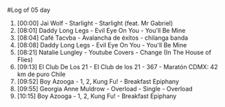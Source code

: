 #Log of 05 day

1. [00:00] Jai Wolf - Starlight - Starlight (feat. Mr Gabriel)
1. [08:01] Daddy Long Legs - Evil Eye On You - You'll Be Mine
1. [08:04] Café Tacvba - Avalancha de éxitos - chilanga banda
1. [08:08] Daddy Long Legs - Evil Eye On You - You'll Be Mine
1. [08:21] Natalie Lungley - Youtube Covers - Change (In The House of Flies)
1. [09:13] El Club De Los 21 - El Club de los 21 - 367 - Maratón CDMX: 42 km de puro Chile
1. [09:52] Boy Azooga - 1, 2, Kung Fu! - Breakfast Epiphany
1. [09:55] Georgia Anne Muldrow - Overload - Single - Overload
1. [10:15] Boy Azooga - 1, 2, Kung Fu! - Breakfast Epiphany
